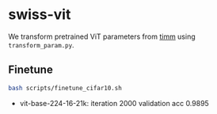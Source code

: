 # swiss-vit

We transform pretrained ViT parameters from [timm](https://github.com/rwightman/pytorch-image-models) using `transform_param.py`.

## Finetune

```bash
bash scripts/finetune_cifar10.sh
```

* vit-base-224-16-21k: iteration 2000 validation acc 0.9895
